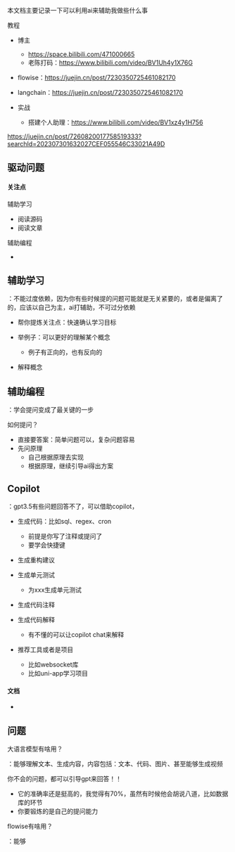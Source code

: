 本文档主要记录一下可以利用ai来辅助我做些什么事

教程

- 博主
  - https://space.bilibili.com/471000665
  - 老陈打码：https://www.bilibili.com/video/BV1Uh4y1X76G

- flowise：https://juejin.cn/post/7230350725461082170
- langchain：https://juejin.cn/post/7230350725461082170
- 实战
  - 搭建个人助理：https://www.bilibili.com/video/BV1xz4y1H756


https://juejin.cn/post/7260820017758519333?searchId=202307301632027CEF055546C33021A49D



## 驱动问题

#### 关注点

辅助学习

- 阅读源码
- 阅读文章

辅助编程

- 



## 辅助学习

：不能过度依赖，因为你有些时候提的问题可能就是无关紧要的，或者是偏离了的，应该以自己为主，ai打辅助，不可过分依赖

- 帮你提炼关注点：快速确认学习目标

- 举例子：可以更好的理解某个概念

  - 例子有正向的，也有反向的

- 解释概念

  

## 辅助编程

：学会提问变成了最关键的一步

如何提问？

- 直接要答案：简单问题可以，复杂问题容易
- 先问原理
  - 自己根据原理去实现
  - 根据原理，继续引导ai得出方案



## Copilot

：gpt3.5有些问题回答不了，可以借助copilot，

- 生成代码：比如sql、regex、cron
  - 前提是你写了注释或提问了
  - 要学会快捷键
- 生成重构建议

- 生成单元测试
  - 为xxx生成单元测试
- 生成代码注释
- 生成代码解释
  - 有不懂的可以让copilot chat来解释
- 推荐工具或者是项目
  - 比如websocket库
  - 比如uni-app学习项目



#### 文档

- 

## 问题



大语言模型有啥用？

：能够理解文本、生成内容，内容包括：文本、代码、图片、甚至能够生成视频

你不会的问题，都可以引导gpt来回答！！

- 它的准确率还是挺高的，我觉得有70%，虽然有时候他会胡说八道，比如数据库的环节
- 你要锻炼的是自己的提问能力



flowise有啥用？

：能够

